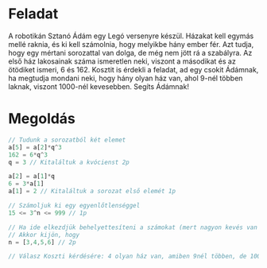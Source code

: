 # Feladat
A robotikán Sztanó Ádám egy Legó versenyre készül. Házakat kell egymás mellé raknia, és ki kell számolnia, hogy melyikbe hány ember fér. Azt tudja, hogy egy mértani sorozattal van dolga, de még nem jött rá a szabályra. Az első ház lakosainak száma ismeretlen neki, viszont a másodikat és az ötödiket ismeri, 6 és 162. Kosztit is érdekli a feladat, ad egy csokit Ádámnak, ha megtudja mondani neki, hogy hány olyan ház van, ahol 9-nél többen laknak, viszont 1000-nél kevesebben. Segíts Ádámnak!

# Megoldás
```js
// Tudunk a sorozatból két elemet
a[5] = a[2]*q^3
162 = 6*q^3
q = 3 // Kitaláltuk a kvócienst 2p

a[2] = a[1]*q
6 = 3*a[1]
a[1] = 2 // Kitaláltuk a sorozat első elemét 1p

// Számoljuk ki egy egyenlőtlenséggel
15 <= 3^n <= 999 // 1p

// Ha ide elkezdjük behelyettesíteni a számokat (mert nagyon kevés van és az gyors)
// Akkor kijön, hogy 
n = [3,4,5,6] // 2p

// Válasz Koszti kérdésére: 4 olyan ház van, amiben 9nél többen, de 1000-nél kevesebben laknak.
```